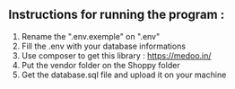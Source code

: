 ## Instructions for running the program :

1. Rename the ".env.exemple" on ".env"
2. Fill the .env with your database informations
3. Use composer to get this library : https://medoo.in/
4. Put the vendor folder on the Shoppy folder
5. Get the database.sql file and upload it on your machine